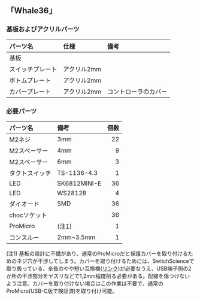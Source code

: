 ## 「Whale36」
### 基板およびアクリルパーツ
|パーツ名|仕様|備考|
|:---|:---|:---|
|基板|||
|スイッチプレート|アクリル2mm||
|ボトムプレート|アクリル2mm||
|カバープレート|アクリル2mm|コントローラのカバー|
### 必要パーツ

|パーツ名|備考|個数|
|:---|:---|---:|
|M2ネジ|3mm|22|
|M2スペーサー|4mm|9|
|M2スペーサー|6mm|3|
|タクトスイッチ|TS-1136-4.3|1|
|LED|SK6812MINI-E|36|
|LED|WS2812B|4|
|ダイオード|SMD|36|
|chocソケット||36|
|ProMicro|(注1)|1|
|コンスルー|2mm~3.5mm|1|

(注1) 基板の設計に不備があり、通常のProMicroだと保護カバーを取り付けるためのネジ穴が干渉してしまう。カバーを取り付けるためには、SwitchScienceで取り扱っている、全長のやや短い互換機([リンク](https://www.switch-science.com/products/6576?variant=42382115995846))が必要なうえ、USB端子側の2か所の干渉部分をヤスリなどで1,2mm程度削る必要がある。配線を傷つけないよう注意。カバーを取り付けない場合はこの作業は不要で、通常のProMicro(USB-C版で検証済)を取り付け可能。

